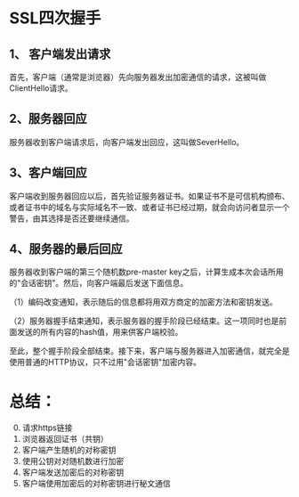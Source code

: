 # SSL四次握手

## 1、 客户端发出请求

首先，客户端（通常是浏览器）先向服务器发出加密通信的请求，这被叫做ClientHello请求。

## 2、服务器回应

服务器收到客户端请求后，向客户端发出回应，这叫做SeverHello。

## 3、客户端回应

客户端收到服务器回应以后，首先验证服务器证书。如果证书不是可信机构颁布、或者证书中的域名与实际域名不一致、或者证书已经过期，就会向访问者显示一个警告，由其选择是否还要继续通信。

## 4、服务器的最后回应

服务器收到客户端的第三个随机数pre-master key之后，计算生成本次会话所用的"会话密钥"。然后，向客户端最后发送下面信息。

（1）编码改变通知，表示随后的信息都将用双方商定的加密方法和密钥发送。

（2）服务器握手结束通知，表示服务器的握手阶段已经结束。这一项同时也是前面发送的所有内容的hash值，用来供客户端校验。

至此，整个握手阶段全部结束。接下来，客户端与服务器进入加密通信，就完全是使用普通的HTTP协议，只不过用"会话密钥"加密内容。


# 总结：


0. 请求https链接
1. 浏览器返回证书（共钥）
2. 客户端产生随机的对称密钥
3. 使用公钥对对随机数进行加密
4. 客户端发送加密后的对称密钥
5. 客户端使用加密后的对称密钥进行秘文通信
